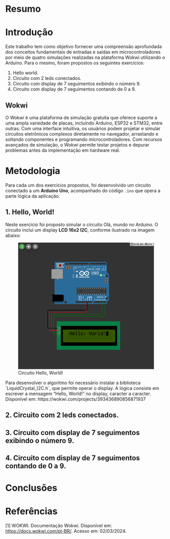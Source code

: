 # Resumo
# Introdução
Este trabalho tem como objetivo fornecer uma compreensão aprofundada dos conceitos fundamentais de entradas e saídas em microcontroladores por meio de quatro simulações realizadas na plataforma Wokwi utilizando o Arduino. Para o mesmo, foram propostos os seguintes exercícios:
1. Hello world.
2. Circuito com 2 leds conectados.
3. Circuito com display de 7 seguimentos exibindo o número 9.
4. Circuito com display de 7 seguimentos contando de 0 a 9.
## Wokwi
O Wokwi é uma plataforma de simulação gratuita que oferece suporte a uma ampla variedade de placas, incluindo Arduino, ESP32 e STM32, entre outras. Com uma interface intuitiva, os usuários podem projetar e simular circuitos eletrônicos complexos diretamente no navegador, arrastando e soltando componentes e programando microcontroladores. Com recursos avançados de simulação, o Wokwi permite testar projetos e depurar problemas antes da implementação em hardware real.
# Metodologia
Para cada um dos exercícios propostos, foi desenvolvido um circuito conectado a um **Arduino Uno**, acompanhado do código `.ino` que opera a parte lógica da aplicação.
## 1. Hello, World!
Neste exercício foi proposto simular o circuito Olá, mundo no Arduino.
O circuito inclui um display **LCD 16x2 I2C**, conforme ilustrado na imagem abaixo:
<figure>
<img src="Questão 1/Hello.png"/>
<figcaption> Circuito Hello, World!</figcaption>
</figure>
Para desenvolver o algoritmo foi necessário instalar a biblioteca `LiquidCrystal_I2C.h`, que permite operar o display. A lógica consiste em escrever a mensagem “Hello, World!” no display, caracter a caracter.
Disponível em: https://wokwi.com/projects/393436890856871937

## 2. Circuito com 2 leds conectados.

## 3. Circuito com display de 7 seguimentos exibindo o número 9.

## 4. Circuito com display de 7 seguimentos contando de 0 a 9.

# Conclusões
# Referências
[1]  WOKWI. Documentação Wokwi. Disponível em: https://docs.wokwi.com/pt-BR/. Acesso em: 02/03/2024.
